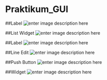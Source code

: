 # Praktikum_GUI

##Label
![enter image description here](https://i.ibb.co/JcVx2y0/Label.png)

##List Widget
![enter image description here](https://i.ibb.co/fF7N0By/List-Widget.png)

##Label
![enter image description here](https://i.ibb.co/4FYTvCp/Label2.png)

##Line Edit
![enter image description here](https://i.ibb.co/4K3NtRh/Line-edit.png)

##Push Button
![enter image description here](https://i.ibb.co/TrWtNRf/push-button.png)

##Widget
![enter image description here](https://i.ibb.co/WzvyDL4/Widget.png)

